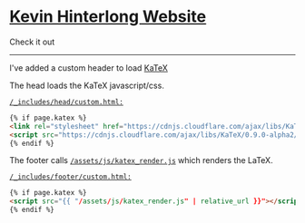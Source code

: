 # [Kevin Hinterlong Website](https://kevin.hinterlong.com)

Check it out

---

I've added a custom header to load [KaTeX](https://github.com/Khan/KaTeX)


The head loads the KaTeX javascript/css.


[`/_includes/head/custom.html:`](/_includes/head/custom.html)
```html
{% if page.katex %}
<link rel="stylesheet" href="https://cdnjs.cloudflare.com/ajax/libs/KaTeX/0.9.0-alpha2/katex.min.css" integrity="sha384-exe4Ak6B0EoJI0ogGxjJ8rn+RN3ftPnEQrGwX59KTCl5ybGzvHGKjhPKk/KC3abb" crossorigin="anonymous">
<script src="https://cdnjs.cloudflare.com/ajax/libs/KaTeX/0.9.0-alpha2/katex.min.js" integrity="sha384-OMvkZ24ANLwviZR2lVq8ujbE/bUO8IR1FdBrKLQBI14Gq5Xp/lksIccGkmKL8m+h" crossorigin="anonymous"></script>
{% endif %}
```

The footer calls [`/assets/js/katex_render.js`](/assets/js/katex_render.js) which renders the LaTeX.


[`/_includes/footer/custom.html:`](/_includes/footer/custom.html)
```html
{% if page.katex %}
<script src="{{ "/assets/js/katex_render.js" | relative_url }}"></script>
{% endif %}
```
